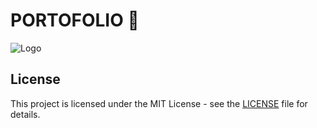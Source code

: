 # PORTOFOLIO 📱
![Logo](https://github.com/Nabil17-alt/Portofolio/tree/master/pages/img/portofolio.png)

## License

This project is licensed under the MIT License - see the [LICENSE](LICENSE) file for details.